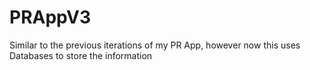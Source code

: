 # PRAppV3
Similar to the previous iterations of my PR App, however now this uses Databases to store the information
